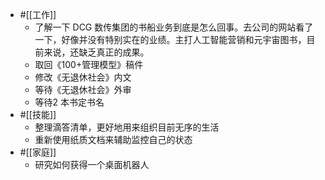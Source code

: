- #[[工作]]
    - 了解一下 DCG 数传集团的书船业务到底是怎么回事。去公司的网站看了一下，好像并没有特别实在的业绩。主打人工智能营销和元宇宙图书，目前来说，还缺乏真正的成果。
    - 取回《100+管理模型》稿件
    - 修改《无退休社会》内文
    - 等待《无退休社会》外审
    - 等待2 本书定书名
- #[[技能]]
    - 整理滴答清单，更好地用来组织目前无序的生活
    - 重新使用纸质文档来辅助监控自己的状态
- #[[家庭]]
    - 研究如何获得一个桌面机器人
